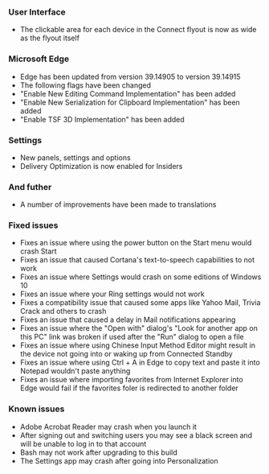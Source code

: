 ### User Interface
- The clickable area for each device in the Connect flyout is now as wide as the flyout itself

### Microsoft Edge
- Edge has been updated from version 39.14905 to version 39.14915
- The following flags have been changed
 - "Enable New Editing Command Implementation" has been added
 - "Enable New Serialization for Clipboard Implementation" has been added
 - "Enable TSF 3D Implementation" has been added

### Settings
- New panels, settings and options
 - Delivery Optimization is now enabled for Insiders

### And futher
- A number of improvements have been made to translations

### Fixed issues
- Fixes an issue where using the power button on the Start menu would crash Start
- Fixes an issue that caused Cortana's text-to-speech capabilities to not work
- Fixes an issue where Settings would crash on some editions of Windows 10
- Fixes an issue where your Ring settings would not work
- Fixes a compatibility issue that caused some apps like Yahoo Mail, Trivia Crack and others to crash
- Fixes an issue that caused a delay in Mail notifications appearing
- Fixes an issue where the "Open with" dialog's "Look for another app on this PC" link was broken if used after the "Run" dialog to open a file
- Fixes an issue where using Chinese Input Method Editor might result in the device not going into or waking up from Connected Standby
- Fixes an issue where using Ctrl + A in Edge to copy text and paste it into Notepad wouldn't paste anything
- Fixes an issue where importing favorites from Internet Explorer into Edge would fail if the favorites foler is redirected to another folder

### Known issues
- Adobe Acrobat Reader may crash when you launch it
- After signing out and switching users you may see a black screen and will be unable to log in to that account
- Bash may not work after upgrading to this build
- The Settings app may crash after going into Personalization